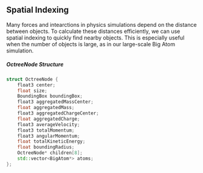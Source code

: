 

## Spatial Indexing

Many forces and intearctions in physics simulations depend on the distance
between objects. To calculate these distances efficiently, we can use spatial
indexing to quickly find nearby objects. This is especially useful when the
number of objects is large, as in our large-scale Big Atom simulation.


##### OctreeNode Structure

```cpp
struct OctreeNode {
    float3 center;
    float size;
    BoundingBox boundingBox;
    float3 aggregatedMassCenter;
    float aggregatedMass;
    float3 aggregatedChargeCenter;
    float aggregatedCharge;
    float3 averageVelocity;
    float3 totalMomentum;
    float3 angularMomentum;
    float totalKineticEnergy;
    float boundingRadius;
    OctreeNode* children[8];
    std::vector<BigAtom*> atoms;
};
```


